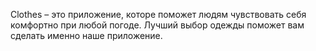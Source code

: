 Clothes – это приложение, которе поможет людям чувствовать себя комфортно при любой погоде.
Лучший выбор одежды поможет вам сделать именно наше приложение.
